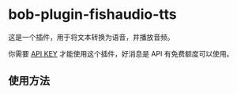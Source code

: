 # bob-plugin-fishaudio-tts

这是一个插件，用于将文本转换为语音，并播放音频。

你需要 [API KEY](https://fish.audio/zh-CN/go-api/api-keys/) 才能使用这个插件，好消息是 API 有免费额度可以使用。

## 使用方法
